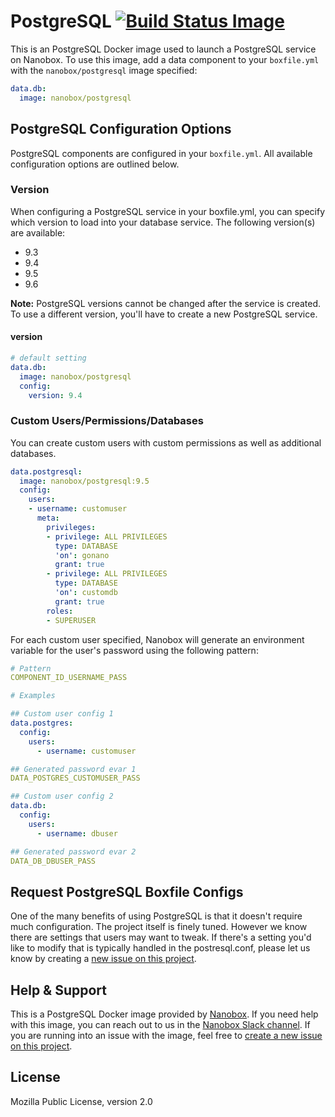 # PostgreSQL [![Build Status Image](https://travis-ci.org/nanobox-io/nanobox-docker-postgresql.svg)](https://travis-ci.org/nanobox-io/nanobox-docker-postgresql)

This is an PostgreSQL Docker image used to launch a PostgreSQL service on Nanobox. To use this image, add a data component to your `boxfile.yml` with the `nanobox/postgresql` image specified:

```yaml
data.db:
  image: nanobox/postgresql
```

## PostgreSQL Configuration Options
PostgreSQL components are configured in your `boxfile.yml`. All available configuration options are outlined below.

### Version
When configuring a PostgreSQL service in your boxfile.yml, you can specify which version to load into your database service. The following version(s) are available:

- 9.3
- 9.4
- 9.5
- 9.6

**Note:** PostgreSQL versions cannot be changed after the service is created. To use a different version, you'll have to create a new PostgreSQL service.

#### version
```yaml
# default setting
data.db:
  image: nanobox/postgresql
  config:
    version: 9.4
```

### Custom Users/Permissions/Databases
You can create custom users with custom permissions as well as additional databases.

```yaml
data.postgresql:
  image: nanobox/postgresql:9.5
  config:
    users:
    - username: customuser
      meta:
        privileges:
        - privilege: ALL PRIVILEGES
          type: DATABASE
          'on': gonano
          grant: true
        - privilege: ALL PRIVILEGES
          type: DATABASE
          'on': customdb
          grant: true
        roles:
        - SUPERUSER
```

For each custom user specified, Nanobox will generate an environment variable for the user's password using the following pattern:

```yaml
# Pattern
COMPONENT_ID_USERNAME_PASS

# Examples

## Custom user config 1
data.postgres:
  config:
    users:
      - username: customuser

## Generated password evar 1
DATA_POSTGRES_CUSTOMUSER_PASS

## Custom user config 2
data.db:
  config:
    users:
      - username: dbuser

## Generated password evar 2
DATA_DB_DBUSER_PASS
```

## Request PostgreSQL Boxfile Configs
One of the many benefits of using PostgreSQL is that it doesn't require much configuration. The project itself is finely tuned. However we know there are settings that users may want to tweak. If there's a setting you'd like to modify that is typically handled in the postresql.conf, please let us know by creating a [new issue on this project](https://github.com/nanobox-io/nanobox-docker-postgresql/issues/new).

## Help & Support
This is a PostgreSQL Docker image provided by [Nanobox](http://nanobox.io). If you need help with this image, you can reach out to us in the [Nanobox Slack channel](http://nanoboxio.slack.com). If you are running into an issue with the image, feel free to [create a new issue on this project](https://github.com/nanobox-io/nanobox-docker-postgresql/issues/new).

## License
Mozilla Public License, version 2.0
